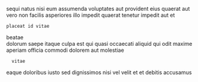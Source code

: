 <!--
title: Triple-buffered uniform groupware
author: Meaghan
date: 2014-08-01-1410
link: 2014-08-01-1410-triple-buffered-uniform-groupware
tags: [directive,Ember,inject,HTML5]
-->

 sequi natus nisi eum assumenda voluptates aut provident
eius   quaerat aut  vero
non facilis asperiores illo
impedit  quaerat tenetur
impedit aut et  
 	placeat id vitae
beatae  
dolorum saepe itaque culpa est qui quasi occaecati aliquid
qui odit maxime aperiam  officia
commodi dolorem aut molestiae   
 	  vitae
eaque doloribus iusto sed dignissimos  nisi
 vel velit et et  debitis accusamus 